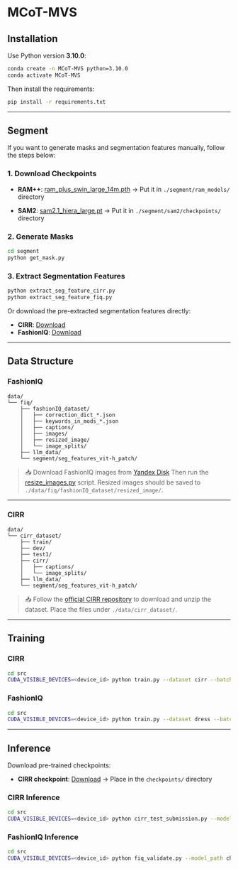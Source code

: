 # MCoT-MVS

## Installation

Use Python version **3.10.0**:

```bash
conda create -n MCoT-MVS python=3.10.0
conda activate MCoT-MVS
````

Then install the requirements:

```bash
pip install -r requirements.txt
```

---

## Segment

If you want to generate masks and segmentation features manually, follow the steps below:

### 1. Download Checkpoints

* **RAM++**: [ram\_plus\_swin\_large\_14m.pth](https://huggingface.co/xinyu1205/recognize-anything-plus-model/blob/main/ram_plus_swin_large_14m.pth)
  → Put it in `./segment/ram_models/` directory

* **SAM2**: [sam2.1\_hiera\_large.pt](https://dl.fbaipublicfiles.com/segment_anything_2/092824/sam2.1_hiera_large.pt)
  → Put it in `./segment/sam2/checkpoints/` directory

### 2. Generate Masks

```bash
cd segment
python get_mask.py
```

### 3. Extract Segmentation Features

```bash
python extract_seg_feature_cirr.py
python extract_seg_feature_fiq.py
```

Or download the pre-extracted segmentation features directly:

* **CIRR**: [Download](https://drive.google.com/file/d/1MV8ITivi-Ik-qehj5Ud3aw11pG-cIp9V/view?usp=drive_link)
* **FashionIQ**: [Download](https://drive.google.com/file/d/19eBDQEFDpzSEALGSnm6lgSY31MJiYsLz/view?usp=drive_link)


---

## Data Structure

### FashionIQ

```
data/
└── fiq/
    ├── fashionIQ_dataset/
    │   ├── correction_dict_*.json
    │   ├── keywords_in_mods_*.json
    │   ├── captions/
    │   ├── images/
    │   ├── resized_image/
    │   └── image_splits/
    ├── llm_data/
    └── segment/seg_features_vit-h_patch/
```

> 📥 Download FashionIQ images from [Yandex Disk](https://disk.yandex.com/d/Z2E54WCwvrQA3A)
> Then run the [resize\_images.py](https://github.com/XiaoxiaoGuo/fashion-iq/blob/master/start_kit/resize_images.py) script.
> Resized images should be saved to `./data/fiq/fashionIQ_dataset/resized_image/`.

---

### CIRR

```
data/
└── cirr_dataset/
    ├── train/
    ├── dev/
    ├── test1/
    ├── cirr/
    │   ├── captions/
    │   └── image_splits/
    ├── llm_data/
    └── segment/seg_features_vit-h_patch/
```

> 📥 Follow the [official CIRR repository](https://github.com/Cuberick-Orion/CIRR) to download and unzip the dataset.
> Place the files under `./data/cirr_dataset/`.

---

## Training

### CIRR

```bash
cd src
CUDA_VISIBLE_DEVICES=<device_id> python train.py --dataset cirr --batch_size 16 --loss_weight 100
```

### FashionIQ

```bash
cd src
CUDA_VISIBLE_DEVICES=<device_id> python train.py --dataset dress --batch_size 16 --loss_weight 10 --lr 1e-5
```

---

## Inference

Download pre-trained checkpoints:

* **CIRR checkpoint**: [Download](https://drive.google.com/file/d/1OJRFIk1TTwd4iRgNNcpBESrNMJuUVo2h/view?usp=drive_link)
  → Place in the `checkpoints/` directory

### CIRR Inference

```bash
cd src
CUDA_VISIBLE_DEVICES=<device_id> python cirr_test_submission.py --model_path checkpoints/your_model.pt --submission_name test
```

### FashionIQ Inference

```bash
cd src
CUDA_VISIBLE_DEVICES=<device_id> python fiq_validate.py --model_path checkpoints/your_model.pt --dress_type dress
```